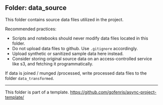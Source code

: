 
## Folder: data_source
This folder contains source data files utilized in the project. 

Recommended practices:
* Scripts and notebooks should never modify data files located in this folder.
* Do not upload data files to github. Use `.gitignore` accordingly. 
* Upload synthetic or sanitized sample data here instead. 
* Consider storing original source data on an access-controlled service like s3, and fetching it programmatically. 

If data is joined / munged /processed, write processed data files to the folder `data_transformed`. 

--- 

This folder is part of a template. 
https://github.com/gofenris/async-project-template/
